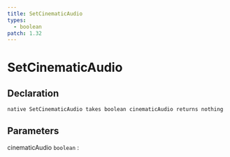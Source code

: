 ```yaml
---
title: SetCinematicAudio
types:
  - boolean
patch: 1.32
---
```


# SetCinematicAudio

## Declaration

```jass
native SetCinematicAudio takes boolean cinematicAudio returns nothing
```

## Parameters
cinematicAudio `boolean`
: 
